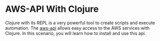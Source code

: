# AWS-API With Clojure 

Clojure with its REPL is a very powerful tool to create scripts and execute automation.
The [aws-api](https://github.com/cognitect-labs/aws-api) allows easy access to the AWS services with Clojure.
In this scenario, you will learn how to install and use this api. 
